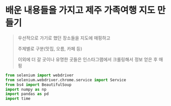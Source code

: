 # 배운 내용들을 가지고 제주 가족여행 지도 만들기

> 우선적으로 가기로 했던 장소들을 지도에 매핑하고
>
> 주제별로 구분(맛집, 오름, 카페 등)
>
> 이외에 더 갈 곳이나 유명한 곳들은 인스타그램에서 크롤링해서 정보 얻은 후 매핑



```python
from selenium import webdriver
from selenium.webdriver.chrome.service import Service
from bs4 import BeautifulSoup
import numpy as np
import pandas as pd
import time
```

